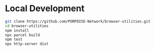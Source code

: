 # Local Development

```sh
git clone https://github.com/PORPOISE-Network/browser-utilities.git
cd browser-utilities
npm install
npx parcel build
npm test
npx http-server dist
```
